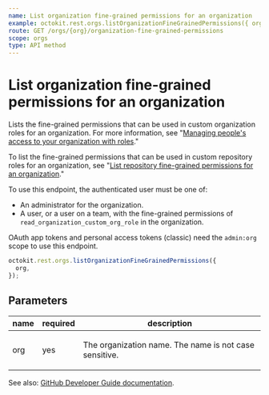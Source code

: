 ```yaml
---
name: List organization fine-grained permissions for an organization
example: octokit.rest.orgs.listOrganizationFineGrainedPermissions({ org })
route: GET /orgs/{org}/organization-fine-grained-permissions
scope: orgs
type: API method
---
```


# List organization fine-grained permissions for an organization

Lists the fine-grained permissions that can be used in custom organization roles for an organization. For more information, see "[Managing people's access to your organization with roles](https://docs.github.com/organizations/managing-peoples-access-to-your-organization-with-roles/about-custom-organization-roles)."

To list the fine-grained permissions that can be used in custom repository roles for an organization, see "[List repository fine-grained permissions for an organization](https://docs.github.com/rest/orgs/organization-roles#list-repository-fine-grained-permissions-for-an-organization)."

To use this endpoint, the authenticated user must be one of:

- An administrator for the organization.
- A user, or a user on a team, with the fine-grained permissions of `read_organization_custom_org_role` in the organization.

OAuth app tokens and personal access tokens (classic) need the `admin:org` scope to use this endpoint.

```js
octokit.rest.orgs.listOrganizationFineGrainedPermissions({
  org,
});
```

## Parameters

<table>
  <thead>
    <tr>
      <th>name</th>
      <th>required</th>
      <th>description</th>
    </tr>
  </thead>
  <tbody>
    <tr><td>org</td><td>yes</td><td>

The organization name. The name is not case sensitive.

</td></tr>
  </tbody>
</table>

See also: [GitHub Developer Guide documentation](https://docs.github.com/rest/orgs/organization-roles#list-organization-fine-grained-permissions-for-an-organization).
